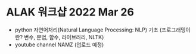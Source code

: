 # ALAK 워크샵 2022 Mar 26
* python 자연어처리(Natural Language Processing: NLP) 기초 (프로그래밍이란? 변수, 문법, 함수, 라이브러리, NLTK)
* youtube channel NAMZ (업로드 예정)
